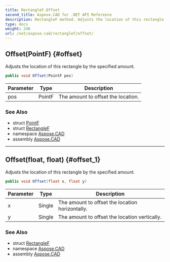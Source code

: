 ```yaml
---
title: RectangleF.Offset
second_title: Aspose.CAD for .NET API Reference
description: RectangleF method. Adjusts the location of this rectangle by the specified amount
type: docs
weight: 240
url: /net/aspose.cad/rectanglef/offset/
---
```

## Offset(PointF) {#offset}

Adjusts the location of this rectangle by the specified amount.

```csharp
public void Offset(PointF pos)
```

| Parameter | Type | Description |
| --- | --- | --- |
| pos | PointF | The amount to offset the location. |

### See Also

* struct [PointF](../../pointf/)
* struct [RectangleF](../)
* namespace [Aspose.CAD](../../rectanglef/)
* assembly [Aspose.CAD](../../../)

---

## Offset(float, float) {#offset_1}

Adjusts the location of this rectangle by the specified amount.

```csharp
public void Offset(float x, float y)
```

| Parameter | Type | Description |
| --- | --- | --- |
| x | Single | The amount to offset the location horizontally. |
| y | Single | The amount to offset the location vertically. |

### See Also

* struct [RectangleF](../)
* namespace [Aspose.CAD](../../rectanglef/)
* assembly [Aspose.CAD](../../../)


